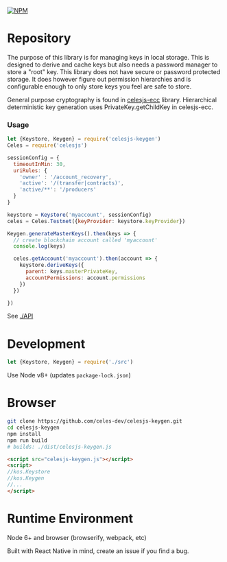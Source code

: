 <!--[![Build Status](https://travis-ci.org/celes-dev/celesjs-keygen.svg?branch=master)](https://travis-ci.org/celes-dev/celesjs-keygen)-->
[![NPM](https://img.shields.io/npm/v/celesjs-keygen.svg)](https://www.npmjs.org/package/celesjs-keygen)

# Repository

The purpose of this library is for managing keys in local storage.  This is designed to derive and cache keys but also needs a password manager to store a "root" key. This library does not have secure or password protected storage. It does however figure out permission hierarchies and is configurable enough to only store keys you feel are safe to store.

General purpose cryptography is found in [celesjs-ecc](http://github.com/celes-dev/celesjs-ecc) library.  Hierarchical
deterministic key generation uses PrivateKey.getChildKey in celesjs-ecc.

### Usage

```javascript
let {Keystore, Keygen} = require('celesjs-keygen')
Celes = require('celesjs')

sessionConfig = {
  timeoutInMin: 30,
  uriRules: {
    'owner' : '/account_recovery',
    'active': '/(transfer|contracts)',
    'active/**': '/producers'
  }
}

keystore = Keystore('myaccount', sessionConfig)
celes = Celes.Testnet({keyProvider: keystore.keyProvider})

Keygen.generateMasterKeys().then(keys => {
  // create blockchain account called 'myaccount'
  console.log(keys)

  celes.getAccount('myaccount').then(account => {
    keystore.deriveKeys({
      parent: keys.masterPrivateKey,
      accountPermissions: account.permissions
    })
  })

})
```

See [./API](./API.md)

# Development

```javascript
let {Keystore, Keygen} = require('./src')
```

Use Node v8+ (updates `package-lock.json`)

# Browser

```bash
git clone https://github.com/celes-dev/celesjs-keygen.git
cd celesjs-keygen
npm install
npm run build
# builds: ./dist/celesjs-keygen.js
```

```html
<script src="celesjs-keygen.js"></script>
<script>
//kos.Keystore
//kos.Keygen
//...
</script>
```

# Runtime Environment

Node 6+ and browser (browserify, webpack, etc)

Built with React Native in mind, create an issue if you find a bug.
